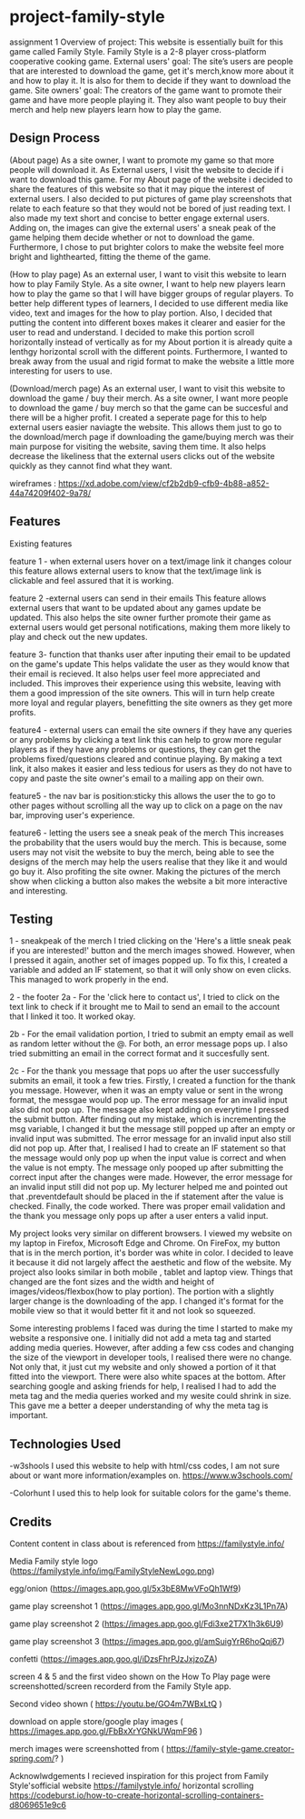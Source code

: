 # project-family-style
assignment 1 
Overview of project: This website is essentially built for this game called Family Style. Family Style is a 2-8 player cross-platform cooperative cooking game. 
External users' goal: The site’s users are people that are interested to download the game, get it's merch,know more about it and how to play it. It is also for them to decide if they want to download the game. 
Site owners' goal: The creators of the game want to promote their game and have more people playing it. They also want people to buy their merch and help new players learn how to play the game. 


Design Process
-------------------
(About page)
As a site owner, I want to promote my game so that more people will download it. As External users, I visit the website to decide if i want to download this game.
For my About page of the website i decided to share the features of this website so that it may pique the interest of external users. I also decided to put pictures of game play screenshots that relate to each feature so that they would not be bored of just reading text. I also made my text short and concise to better engage external users. Adding on, the images can give the external users' a sneak peak of the game helping them decide whether or not to download the game.
Furthermore, I chose to put brighter colors to make the website feel more bright and lighthearted, fitting the theme of the game. 

(How to play page)
As an external user, I want to visit this website to learn how to play Family Style.
As a site owner, I want to help new players learn how to play the game so that I will have bigger groups of regular players.
To better help different types of learners, I decided to use different media like video, text and images for the how to play portion. Also, I decided that putting the content into different boxes makes it clearer and easier for the user to read and understand. I decided to make this portion scroll horizontally instead of vertically as for my About portion it is already quite a lenthgy horizontal scroll with the different points. Furthermore, I wanted to break away from the usual and rigid format to make the website a little more interesting for users to use.

(Download/merch page)
As an external user, I want to visit this website to download the game / buy their merch.
As a site owner, I want more people to download the game / buy merch so that the game can be succesful and there will be a higher profit. 
I created a seperate page for this to help external users easier naviagte the website. This allows them just to go to the download/merch page if downloading the game/buying merch was their main purpose for visiting the website, saving them time. It also helps decrease the likeliness that the external users clicks out of the website quickly as they cannot find what they want. 

wireframes : https://xd.adobe.com/view/cf2b2db9-cfb9-4b88-a852-44a74209f402-9a78/ 

Features
----------
Existing features

feature 1 - when external users hover on a text/image link it changes colour
this feature allows external users to know that the text/image link is clickable and feel assured that it is working.

feature 2 -external users can send in their emails
This feature allows external users that want to be updated about any games update be updated. This also helps the site owner further promote their game as external users would get personal notifications, making them more likely to play and check out the new updates. 

feature 3- function that thanks user after inputing their email to be updated on the game's update
This helps validate the user as they would know that their email is recieved. It also helps user feel more appreciated and included. This improves their experience using this website, leaving with them a good impression of the site owners. This will in turn help create more loyal and regular players, benefitting the site owners as they get more profits.


feature4 - external users can email the site owners if they have any queries or any problems by clicking a text link
this can help to grow more regular players as if they have any problems or questions, they can get the problems fixed/questions cleared and continue playing. By making a text link, it also makes it easier and less tedious for users as they do not have to copy and paste the site owner's email to a mailing app on their own. 

feature5 - the nav bar is position:sticky 
this allows the user the to go to other pages without scrolling all the way up to click on a page on the nav bar, improving user's experience.

feature6 - letting the users see a sneak peak of the merch 
This increases the probability that the users would buy the merch. This is because, some users may not visit the website to buy the merch, being able to see the designs of the merch may help the users realise that they like it and would go buy it. Also profiting the site owner. Making the pictures of the merch show when clicking a button also makes the website a bit more interactive and interesting.


Testing
--------
1 - sneakpeak of the merch 
I tried clicking on the 'Here's a little sneak peak if you are interested!' button and the merch images showed. However, when I pressed it again, another set of images popped up. To fix this, I created a variable and added an IF statement, so that it will only show on even clicks. This managed to work properly in the end. 

2 - the footer
2a - For the 'click here to contact us', I tried to click on the text link to check if it brought me to Mail to send an email to the account that I linked it too. It worked okay.

2b - For the email validation portion, I tried to submit an empty email as well as random letter without the @. For both, an error message pops up. I also tried submitting an email in the correct format and it succesfully sent. 

2c - For the thank you message that pops uo after the user successfully submits an email, it took a few tries. Firstly, I created a function for the thank you message. However, when it was an empty value or sent in the wrong format, the messgae would pop up. The error message for an invalid input also did not pop up.  The message also kept adding on everytime I pressed the submit button. After finding out my mistake, which is incrementing the msg variable, I changed it but the message still popped up after an empty or invalid input was submitted. The error message for an invalid input also still did not pop up. After that, I realised I had to create an IF statement so that the message would only pop up when the input value is correct and when the value is not empty. The message only pooped up after submitting the correct input after the changes were made. However, the error message for an invalid input still did not pop up. My lecturer helped me and pointed out that  .preventdefault should be placed in the if statement after the value is checked. Finally, the code worked. There was proper email validation and the thank you message only pops up after a user enters a valid input.

My project looks very similar on different browsers. I viewed my website on my laptop in Firefox, Microsoft Edge and Chrome. On FireFox, my button that is in the merch portion, it's border was white in color. I decided to leave it because it did not largely affect the aesthetic and flow of the website. My project also looks similar in both mobile , tablet and laptop view. Things that changed are the font sizes and the width and height of images/videos/flexbox(how to play portion). The portion with a slightly larger change is the downloading of the app. I changed it's format for the mobile view so that it would better fit it and not look so squeezed.

Some interesting problems I faced was during the time I started to make my website a responsive one. I initially did not add a meta tag and started adding media queries. However, after adding a few css codes and changing the size of the viewport in developer tools, I realised there were no change. Not only that, it just cut my website and only showed a portion of it that fitted into the viewport. There were also white spaces at the bottom. After searching google and asking friends for help, I realised I had to add the meta tag and the media queries worked and my wesite could shrink in size. This gave me a better a deeper understanding of why the meta tag is important. 





Technologies Used
------------------
-w3shools
   I used this website to help with html/css codes, I am not sure about or want more information/examples on.
   https://www.w3schools.com/ 

-Colorhunt 
  I used this to help look for suitable colors for the game's theme.

Credits
----------
Content
content in class about is referenced from https://familystyle.info/ 

Media
Family style logo (https://familystyle.info/img/FamilyStyleNewLogo.png)

egg/onion (https://images.app.goo.gl/5x3bE8MwVFoQh1Wf9)

game play screenshot 1 (https://images.app.goo.gl/Mo3nnNDxKz3L1Pn7A)

game play screenshot 2 (https://images.app.goo.gl/Fdi3xe2T7X1h3k6U9)

game play screenshot 3 (https://images.app.goo.gl/amSuigYrR6hoQqj67)

confetti (https://images.app.goo.gl/iDzsFhrPJzJxjzoZA)

screen 4 & 5 and the first video shown on the How To Play page were screenshotted/screen recorderd from the Family Style app.

Second video shown ( https://youtu.be/GO4m7WBxLtQ )

download on apple store/google play images ( https://images.app.goo.gl/FbBxXrYGNkUWqmF96 )

merch images were screenshotted from ( https://family-style-game.creator-spring.com/? )


Acknowlwdgements
I recieved inspiration for this project from Family Style'sofficial website https://familystyle.info/ 
horizontal scrolling https://codeburst.io/how-to-create-horizontal-scrolling-containers-d8069651e9c6 

